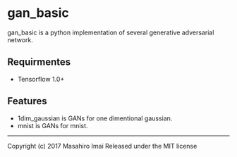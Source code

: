 # gan_basic
gan_basic is a python implementation of several generative adversarial network.

## Requirmentes
- Tensorflow 1.0+

## Features
- 1dim_gaussian is GANs for one dimentional gaussian.
- mnist is GANs for mnist.

---
Copyright (c) 2017 Masahiro Imai
Released under the MIT license
